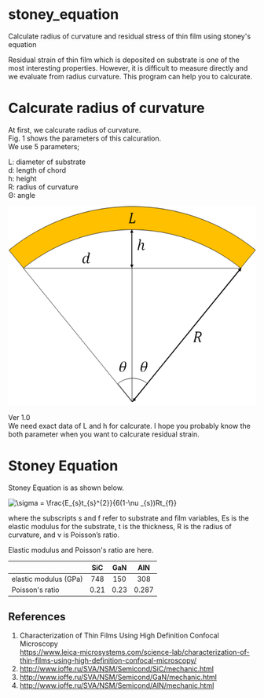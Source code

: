 # stoney_equation
Calculate radius of curvature and residual stress of thin film using stoney's equation

Residual strain of thin film which is deposited on substrate is one of the most interesting properties.
However, it is difficult to measure directly and we evaluate from radius curvature.
This program can help you to calcurate.

# Calcurate radius of curvature
At first, we calcurate radius of curvature.  
Fig. 1 shows the parameters of this calcuration.  
We use 5 parameters;

L: diameter of substrate  
d: length of chord  
h: height  
R: radius of curvature  
Θ: angle  

![Fig1](images/fig1.png)

Ver 1.0  
We need exact data of L and h for calcurate.
I hope you probably know the both parameter when you want to calcurate residual strain.

# Stoney Equation
Stoney Equation is as shown below.

<img src="https://latex.codecogs.com/svg.image?\sigma&space;=&space;\frac{E_{s}t_{s}^{2}}{6(1-\nu&space;_{s})Rt_{f}}" title="\sigma = \frac{E_{s}t_{s}^{2}}{6(1-\nu _{s})Rt_{f}}" />

where the subscripts s and f refer to substrate and film variables, Es is the elastic modulus for the substrate, t is the thickness, R is the radius of curvature, and ν is Poisson’s ratio.

Elastic modulus and Poisson's ratio are here.

| | SiC | GaN | AlN |
| :-- | :-: | :-: | :-: |
|elastic modulus (GPa) | 748 | 150 | 308 |
|Poisson's ratio | 0.21 | 0.23 | 0.287 |

## References
1. Characterization of Thin Films Using High Definition Confocal Microscopy  
https://www.leica-microsystems.com/science-lab/characterization-of-thin-films-using-high-definition-confocal-microscopy/
2. http://www.ioffe.ru/SVA/NSM/Semicond/SiC/mechanic.html
3. http://www.ioffe.ru/SVA/NSM/Semicond/GaN/mechanic.html
4. http://www.ioffe.ru/SVA/NSM/Semicond/AlN/mechanic.html
